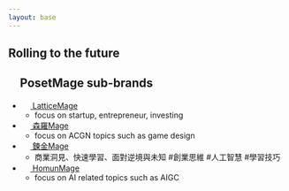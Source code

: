 ```yaml
---
layout: base
---
```


## Rolling to the future


## <img src="https://posetmage.com/Images/Icon/PosetMage_t.webp" Height="16" /> PosetMage sub-brands
* <a href="https://lattice.posetmage.com"><img src="https://posetmage.com/Images/Icon/LatticeMage_t.webp" Height="16" /> LatticeMage</a>
  * focus on startup, entrepreneur, investing
* <a href="https://shinra.posetmage.com/"><img src="https://posetmage.com/Images/Icon/ShinraMage_t.webp" Height="16" /> 森羅Mage</a>
  * focus on ACGN topics such as game design
* <a href="https://alchemy.posetmage.com"><img src="https://posetmage.com/Images/Icon/AlchemyMage_t.webp" Height="16" /> 鍊金Mage</a>
  * 商業洞見、快速學習、面對逆境與未知 #創業思維 #人工智慧 #學習技巧
* <a href="https://homum.posetmage.com"><img src="https://posetmage.com/Images/Icon/HomunMage_t.webp" Height="16" /> HomunMage</a>
  * focus on AI related topics such as AIGC
